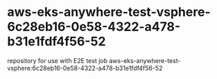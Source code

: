 # aws-eks-anywhere-test-vsphere-6c28eb16-0e58-4322-a478-b31e1fdf4f56-52
repository for use with E2E test job aws-eks-anywhere-test-vsphere:6c28eb16-0e58-4322-a478-b31e1fdf4f56-52
